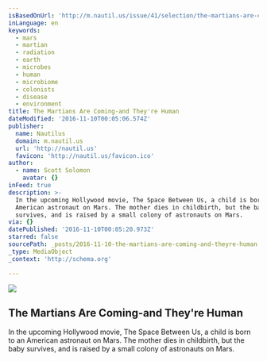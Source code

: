 ```yaml
---
isBasedOnUrl: 'http://m.nautil.us/issue/41/selection/the-martians-are-comingand-theyre-human'
inLanguage: en
keywords:
  - mars
  - martian
  - radiation
  - earth
  - microbes
  - human
  - microbiome
  - colonists
  - disease
  - environment
title: The Martians Are Coming-and They're Human
dateModified: '2016-11-10T00:05:06.574Z'
publisher:
  name: Nautilus
  domain: m.nautil.us
  url: 'http://nautil.us'
  favicon: 'http://nautil.us/favicon.ico'
author:
  - name: Scott Solomon
    avatar: {}
inFeed: true
description: >-
  In the upcoming Hollywood movie, The Space Between Us, a child is born to an
  American astronaut on Mars. The mother dies in childbirth, but the baby
  survives, and is raised by a small colony of astronauts on Mars.
via: {}
datePublished: '2016-11-10T00:05:20.973Z'
starred: false
sourcePath: _posts/2016-11-10-the-martians-are-coming-and-theyre-human.md
_type: MediaObject
_context: 'http://schema.org'

---
```

<article style=""><img src="https://imgflo.herokuapp.com/graph/2b2431f8e7ba7b0/9e2d2348f87991338db4b72d5c69c1ee/noop.png?input=http%3A%2F%2Fstatic.nautil.us%2F10742_4c26f3c294ff6d640721fc6519792840.png" /><h1>The Martians Are Coming-and They're Human</h1><p>In the upcoming Hollywood movie, The Space Between Us, a child is born to an American astronaut on Mars. The mother dies in childbirth, but the baby survives, and is raised by a small colony of astronauts on Mars.</p></article>